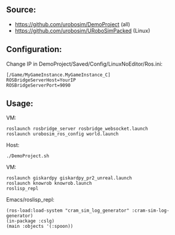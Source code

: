 ## Source: ##
 
  * https://github.com/urobosim/DemoProject (all)
  * https://github.com/urobosim/URoboSimPacked (Linux)

## Configuration: ##

Change IP in DemoProject/Saved/Config/LinuxNoEditor/Ros.ini:
```
[/Game/MyGameInstance.MyGameInstance_C]
ROSBridgeServerHost=YourIP
ROSBridgeServerPort=9090

```

## Usage: ##

VM:

``` 
roslaunch rosbridge_server rosbridge_websocket.launch
roslaunch urobosim_ros_config world.launch
``` 
Host:

``` 
./DemoProject.sh
``` 

VM:

``` 
roslaunch giskardpy giskardpy_pr2_unreal.launch
roslaunch knowrob knowrob.launch
roslisp_repl
```
Emacs/roslisp_repl:

``` 
(ros-load:load-system "cram_sim_log_generator" :cram-sim-log-generator) 
(in-package :cslg) 
(main :objects '(:spoon))
``` 
